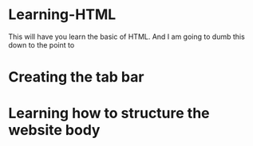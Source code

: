 # Learning-HTML
This will have you learn the basic of HTML. And I am going to dumb this down to the point to 

# Creating the tab bar

# Learning how to structure the website body
